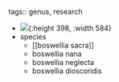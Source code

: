 tags:: genus, research

- ![](https://encrypted-tbn2.gstatic.com/licensed-image?q=tbn:ANd9GcQ6QQS1f_uDa16S6icjW0_V3Q0LdhDaUzNUtYFI137QCwOtJOtA7Vr-Y8EYPsBEkAvZaMmma0xbLq46Fro){:height 398, :width 584}
- species
	- [[boswellia sacra]]
	- boswellia nana
	- boswellia neglecta
	- boswellia dioscoridis